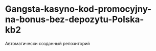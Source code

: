 # Gangsta-kasyno-kod-promocyjny-na-bonus-bez-depozytu-Polska-kb2
Автоматически созданный репозиторий
